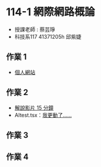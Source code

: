 # 114-1 網際網路概論
- 授課老師 : 蔡芸琤
- 科技系117 41371205h 邱紫婕

## 作業 1
- [個人網站](https://amy-chiou-hub.github.io/amy/)

## 作業 2
- [解說影片 15 分鐘](http://localhost:8081/)
- AItest.tsx：[我更動了......]()
## 作業 3

## 作業 4
